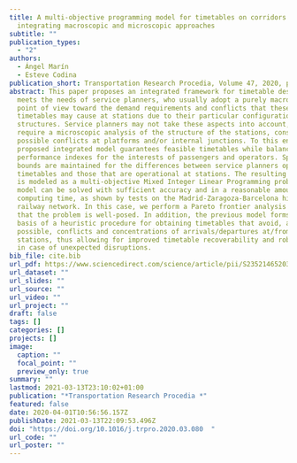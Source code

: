 ```yaml
---
title: A multi-objective programming model for timetables on corridors
  integrating macroscopic and microscopic approaches
subtitle: ""
publication_types:
  - "2"
authors:
  - Ángel Marín
  - Esteve Codina
publication_short: Transportation Research Procedia, Volume 47, 2020, pages 67-74
abstract: This paper proposes an integrated framework for timetable design that
  meets the needs of service planners, who usually adopt a purely macroscopic
  point of view toward the demand requirements and conflicts that these
  timetables may cause at stations due to their particular configurations and
  structures. Service planners may not take these aspects into account, which
  require a microscopic analysis of the structure of the stations, considering
  possible conflicts at platforms and/or internal junctions. To this end, the
  proposed integrated model guarantees feasible timetables while balancing
  performance indexes for the interests of passengers and operators. Specified
  bounds are maintained for the differences between service planners optimal
  timetables and those that are operational at stations. The resulting problem
  is modeled as a multi-objective Mixed Integer Linear Programming problem. The
  model can be solved with sufficient accuracy and in a reasonable amount of
  computing time, as shown by tests on the Madrid-Zaragoza-Barcelona high speed
  railway network. In this case, we perform a Pareto frontier analysis and find
  that the problem is well-posed. In addition, the previous model forms the
  basis of a heuristic procedure for obtaining timetables that avoid, as much as
  possible, conflicts and concentrations of arrivals/departures at/from
  stations, thus allowing for improved timetable recoverability and robustness
  in case of unexpected disruptions.
bib_file: cite.bib
url_pdf: https://www.sciencedirect.com/science/article/pii/S2352146520302726?via%3Dihub
url_dataset: ""
url_slides: ""
url_source: ""
url_video: ""
url_project: ""
draft: false
tags: []
categories: []
projects: []
image:
  caption: ""
  focal_point: ""
  preview_only: true
summary: ""
lastmod: 2021-03-13T23:10:02+01:00
publication: "*Transportation Research Procedia *"
featured: false
date: 2020-04-01T10:56:56.157Z
publishDate: 2021-03-13T22:09:53.496Z
doi: "https://doi.org/10.1016/j.trpro.2020.03.080  "
url_code: ""
url_poster: ""
---
```

